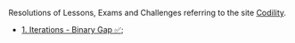 Resolutions of Lessons, Exams and Challenges referring to the site [Codility](https://app.codility.com/programmers/).

- [1. Iterations - Binary Gap ✅](https://github.com/Sorackb/JSCodility/blob/master/1.%20Iterations%2FBinary%20Gap);
